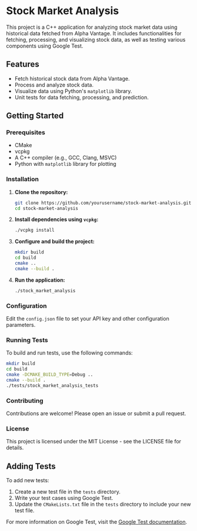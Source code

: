 # Stock Market Analysis

This project is a C++ application for analyzing stock market data using historical data fetched from Alpha Vantage. It includes functionalities for fetching, processing, and visualizing stock data, as well as testing various components using Google Test.

## Features

- Fetch historical stock data from Alpha Vantage.
- Process and analyze stock data.
- Visualize data using Python's `matplotlib` library.
- Unit tests for data fetching, processing, and prediction.

## Getting Started

### Prerequisites

- CMake
- vcpkg
- A C++ compiler (e.g., GCC, Clang, MSVC)
- Python with `matplotlib` library for plotting

### Installation

1. **Clone the repository:**

    ```bash
    git clone https://github.com/yourusername/stock-market-analysis.git
    cd stock-market-analysis
    ```

2. **Install dependencies using `vcpkg`:**

    ```bash
    ./vcpkg install
    ```

3. **Configure and build the project:**

    ```bash
    mkdir build
    cd build
    cmake ..
    cmake --build .
    ```

4. **Run the application:**

    ```bash
    ./stock_market_analysis
    ```

### Configuration

Edit the `config.json` file to set your API key and other configuration parameters.

### Running Tests

To build and run tests, use the following commands:

```bash
mkdir build
cd build
cmake -DCMAKE_BUILD_TYPE=Debug ..
cmake --build .
./tests/stock_market_analysis_tests
```

### Contributing

Contributions are welcome! Please open an issue or submit a pull request.

### License

This project is licensed under the MIT License - see the LICENSE file for details.

## Adding Tests

To add new tests:

1. Create a new test file in the `tests` directory.
2. Write your test cases using Google Test.
3. Update the `CMakeLists.txt` file in the `tests` directory to include your new test file.

For more information on Google Test, visit the [Google Test documentation](https://google.github.io/googletest/).